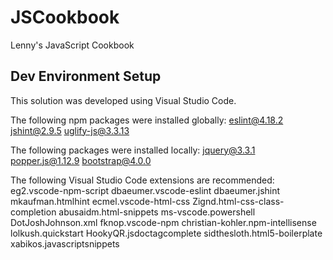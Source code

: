 JSCookbook
==========

Lenny's JavaScript Cookbook

Dev Environment Setup
---------------------
This solution was developed using Visual Studio Code.

The following npm packages were installed globally:
eslint@4.18.2
jshint@2.9.5
uglify-js@3.3.13

The following packages were installed locally:
jquery@3.3.1
popper.js@1.12.9
bootstrap@4.0.0

The following Visual Studio Code extensions are recommended:
eg2.vscode-npm-script
dbaeumer.vscode-eslint
dbaeumer.jshint
mkaufman.htmlhint
ecmel.vscode-html-css
Zignd.html-css-class-completion
abusaidm.html-snippets
ms-vscode.powershell
DotJoshJohnson.xml
fknop.vscode-npm
christian-kohler.npm-intellisense
lolkush.quickstart
HookyQR.jsdoctagcomplete
sidthesloth.html5-boilerplate
xabikos.javascriptsnippets
